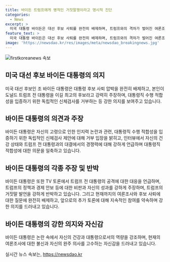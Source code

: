 ```yaml
---
title: 바이든 트럼프에게 병적인 거짓말쟁이라고 명시적 진단
categories:
  - News
excerpt: >
  미국 대통령 바이든은 대선 후보 사퇴를 완전히 배제하며, 트럼프와의 격차가 벌어진 여론조사에도 불구하고 완주 의지를 강하게 피력했다. 거세지는 대통령 후보 사퇴 압박에 정면으로 거부하며, 인지력 검사 거부와 첫 TV 토론에서의 비판에 반박했다. 또한, 트럼프의 거짓말과 대통령직 적합성에 대한 의문을 제기하며, 여전히 레이스 완주를 고수하고 있는 상황이다.
feature_text: >
  미국 대통령 바이든은 대선 후보 사퇴를 완전히 배제하며, 트럼프와의 격차가 벌어진 여론조사에도 불구하고 완주 의지를 강하게 피력했다. 거세지는 대통령 후보 사퇴 압박에 정면으로 거부하며, 인지력 검사 거부와 첫 TV 토론에서의 비판에 반박했다. 또한, 트럼프의 거짓말과 대통령직 적합성에 대한 의문을 제기하며, 여전히 레이스 완주를 고수하고 있는 상황이다.
image: 'https://newsdao.kr/res/images/meta/newsdao_breakingnews.jpg'
---
```


<p><img src="https://newsdao.kr/res/images/meta/newsdao_breakingnews.jpg" alt="firstkoreanews 속보" /></p>

<h2 data-ke-size="size26">미국 대선 후보 바이든 대통령의 의지</h2>

<p data-ke-size="size16">미국 대선 후보인 조 바이든 대통령은 대통령 후보 사퇴 압박을 완전히 배제하고, 본인이 도널드 트럼프 전 대통령을 이길 최고의 후보라고 강력히 주장하며, 대통령직 수행 적합성을 입증하기 위한 독립적인 신체검사를 거부하는 등 강한 의지를 보여주고 있습니다.</p>

<h2 data-ke-size="size26">바이든 대통령의 의견과 주장</h2>

<p data-ke-size="size16">바이든 대통령은 자신의 고령으로 인한 인지력 논란과 관련, 대통령직 수행 적합성을 입증하기 위한 독립적인 신체검사 제안에 대해 거부 입장을 밝히고, 인터뷰에서 자신의 건강 상태와 트럼프 전 대통령과의 대결에서의 경쟁력에 대해 강하게 언급하며 대통령직 적합성에 대한 의문을 일축하고 있습니다.</p>

<h2 data-ke-size="size26">바이든 대통령의 각종 주장 및 반박</h2>

<p data-ke-size="size16">바이든 대통령은 또한 TV 토론에서 트럼프 전 대통령의 공격에 대한 대응을 언급하며, 트럼프의 정책과 경제 안보 등에 대한 비판과 자신의 성과를 강하게 주장하며, 트럼프의 거짓말 발언을 강하게 반박하고 있습니다. 그리고 현재까지의 여론조사와 후보 사퇴에 대한 질문에 완전히 배제하고, 앞으로의 추가 토론에 대해 지속적인 참여를 약속하며 강한 의지를 드러내고 있습니다.</p>

<h2 data-ke-size="size26">바이든 대통령의 강한 의지와 자신감</h2>

<p data-ke-size="size16">바이든 대통령은 논란 속에서 자신의 건강과 대통령으로서의 역량을 강조하며, 현재의 여론조사에 대한 불신과 자신의 완주 의사를 고수하는 자신감을 드러내고 있습니다.</p>
실시간 뉴스 속보는, <a href="https://newsdao.kr" rel="dofollow">https://newsdao.kr</a>


